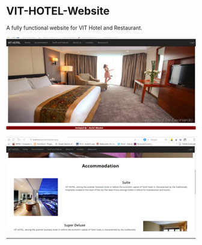 # VIT-HOTEL-Website
A fully functional website for VIT Hotel and Restaurant. 
<br><br>
<img src="Screenshots/index.PNG">
<br><br>
<img src="Screenshots/accommodation.PNG">
<hr>
